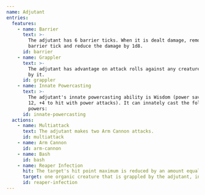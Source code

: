 ```yaml
---
name: Adjutant
entries:
  features:
    - name: Barrier
      text: >-
        The adjutant has 6 barrier ticks. When it is dealt damage, remove one
        barrier tick and reduce the damage by 1d8.
      id: barrier
    - name: Grappler
      text: >-
        The adjutant has advantage on attack rolls against any creature grappled
        by it.
      id: grappler
    - name: Innate Powercasting
      text: >-
        The adjutant's innate powercasting ability is Wisdom (power save DC
        12, +4 to hit with power attacks). It can innately cast the following
        powers:
      id: innate-powercasting
  actions:
    - name: Multiattack
      text: The adjutant makes two Arm Cannon attacks.
      id: multiattack
    - name: Arm Cannon
      id: arm-cannon
    - name: Bash
      id: bash
    - name: Reaper Infection
      hit: The target's hit point maximum is reduced by an amount equal to the necrotic damage taken
      target: one organic creature that is grappled by the adjutant, incapacitated, or restrained
      id: reaper-infection
---
```


